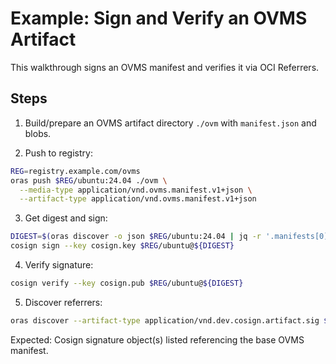  # Example: Sign and Verify an OVMS Artifact

 This walkthrough signs an OVMS manifest and verifies it via OCI Referrers.

 ## Steps

 1) Build/prepare an OVMS artifact directory `./ovm` with `manifest.json` and blobs.

 2) Push to registry:
 ```bash
 REG=registry.example.com/ovms
 oras push $REG/ubuntu:24.04 ./ovm \
   --media-type application/vnd.ovms.manifest.v1+json \
   --artifact-type application/vnd.ovms.manifest.v1+json
 ```

 3) Get digest and sign:
 ```bash
 DIGEST=$(oras discover -o json $REG/ubuntu:24.04 | jq -r '.manifests[0].digest')
 cosign sign --key cosign.key $REG/ubuntu@${DIGEST}
 ```

 4) Verify signature:
 ```bash
 cosign verify --key cosign.pub $REG/ubuntu@${DIGEST}
 ```

 5) Discover referrers:
 ```bash
 oras discover --artifact-type application/vnd.dev.cosign.artifact.sig $REG/ubuntu@${DIGEST}
 ```

 Expected: Cosign signature object(s) listed referencing the base OVMS manifest.
